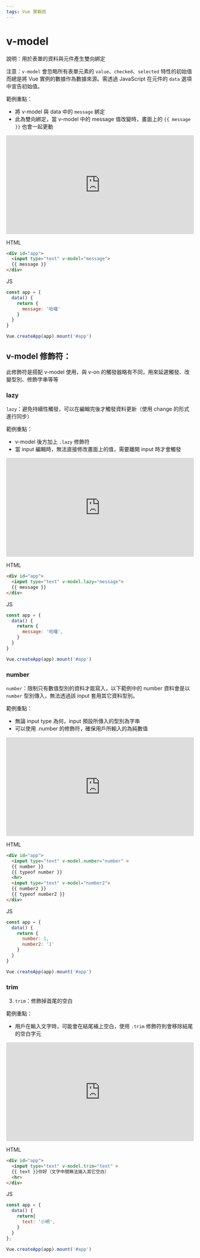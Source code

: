 ```yaml
---
tags: Vue 實戰班
---
```


# v-model

說明：用於表單的資料與元件產生雙向綁定

注意：`v-model` 會忽略所有表單元素的 `value`、`checked`、`selected` 特性的初始值而總是將 Vue 實例的數據作為數據來源。需透過 JavaScript 在元件的 `data` 選項中宣告初始值。

範例重點：

- 將 v-model 與 data 中的 `message` 綁定
- 此為雙向綁定，當 v-model 中的 message 值改變時，畫面上的 `{{ message }}` 也會一起更動

<iframe height="265" style="width: 100%;" scrolling="no" title="v-model-1" src="https://codepen.io/hsiangfeng/embed/ExVZmbJ?height=265&theme-id=light&default-tab=js,result" frameborder="no" loading="lazy" allowtransparency="true" allowfullscreen="true">
  See the Pen <a href='https://codepen.io/hsiangfeng/pen/ExVZmbJ'>v-model-1</a> by Ray
  (<a href='https://codepen.io/hsiangfeng'>@hsiangfeng</a>) on <a href='https://codepen.io'>CodePen</a>.
</iframe>

HTML

```html
<div id="app">
  <input type="text" v-model="message">
  {{ message }}
</div>
```

JS

```js
const app = {
  data() {
    return {
      message: '哈囉'
    }
  }
}

Vue.createApp(app).mount('#app')
```

## v-model 修飾符：

此修飾符是搭配 v-model 使用，與 v-on 的觸發器略有不同，用來延遲觸發、改變型別、修飾字串等等

### lazy

`lazy`：避免持續性觸發，可以在編輯完後才觸發資料更新（使用 change 的形式進行同步）

範例重點：
- v-model 後方加上 `.lazy` 修飾符
- 當 input 編輯時，無法直接修改畫面上的值，需要離開 input 時才會觸發

<iframe height="265" style="width: 100%;" scrolling="no" title="Vue lazy" src="https://codepen.io/hsiangfeng/embed/KKWwdam?height=265&theme-id=light&default-tab=js,result" frameborder="no" loading="lazy" allowtransparency="true" allowfullscreen="true">
  See the Pen <a href='https://codepen.io/hsiangfeng/pen/KKWwdam'>Vue lazy</a> by Ray
  (<a href='https://codepen.io/hsiangfeng'>@hsiangfeng</a>) on <a href='https://codepen.io'>CodePen</a>.
</iframe>

HTML

```html
<div id="app">
  <input type="text" v-model.lazy="message">
  {{ message }}
</div>
```

JS

```js
const app = {
  data() {
    return {
      message: '哈囉',
    }
  }
}

Vue.createApp(app).mount('#app')
```

### number

`number`：限制只有數值型別的資料才能寫入，以下範例中的 number 資料會是以 `number` 型別傳入，無法透過該 input 套用其它資料型別。

範例重點：

- 無論 input type 為何，input 預設所傳入的型別為字串
- 可以使用 .number 的修飾符，確保用戶所輸入的為純數值

<iframe height="265" style="width: 100%;" scrolling="no" title="v-model-3" src="https://codepen.io/hsiangfeng/embed/wvKgdpq?height=265&theme-id=light&default-tab=html,result" frameborder="no" loading="lazy" allowtransparency="true" allowfullscreen="true">
  See the Pen <a href='https://codepen.io/hsiangfeng/pen/wvKgdpq'>v-model-3</a> by Ray
  (<a href='https://codepen.io/hsiangfeng'>@hsiangfeng</a>) on <a href='https://codepen.io'>CodePen</a>.
</iframe>

HTML

```html
<div id="app">
  <input type="text" v-model.number="number" >
  {{ number }}
  {{ typeof number }}
  <hr>
  <input type="text" v-model="number2">
  {{ number2 }}
  {{ typeof number2 }}
</div>
```

JS

```js
const app = {
  data() {
    return {
      number: 1,
      number2: '1'
    }
  }
}

Vue.createApp(app).mount('#app')
```

### trim

3. `trim`：修飾掉首尾的空白

範例重點：
- 用戶在輸入文字時，可能會在結尾補上空白，使用 `.trim` 修飾符則會移除結尾的空白字元 

<iframe height="265" style="width: 100%;" scrolling="no" title="v-model-4" src="https://codepen.io/hsiangfeng/embed/ZEbLKvm?height=265&theme-id=light&default-tab=js,result" frameborder="no" loading="lazy" allowtransparency="true" allowfullscreen="true">
  See the Pen <a href='https://codepen.io/hsiangfeng/pen/ZEbLKvm'>v-model-4</a> by Ray
  (<a href='https://codepen.io/hsiangfeng'>@hsiangfeng</a>) on <a href='https://codepen.io'>CodePen</a>.
</iframe>

HTML

```html
<div id="app">
  <input type="text" v-model.trim="text" >
  {{ text }}你好（文字中間無法插入其它空白）
  <hr>
</div>
```

JS

```js
const app = {
  data() {
    return{
      text: '小明',
    }
  }
};

Vue.createApp(app).mount('#app')
```